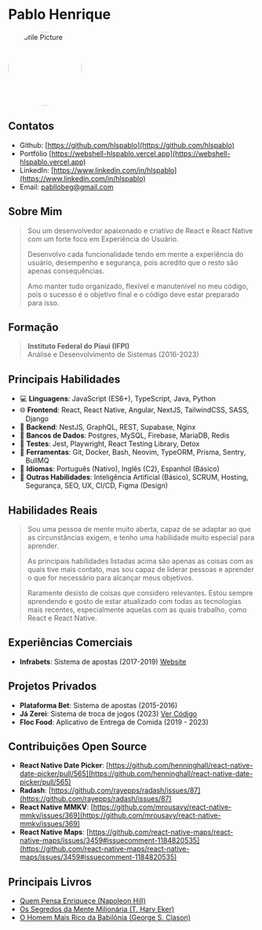 
<link rel="stylesheet" href="https://cdnjs.cloudflare.com/ajax/libs/font-awesome/5.15.3/css/all.min.css">

# Pablo Henrique

<img src="https://avatars.githubusercontent.com/u/16579563?v=4" class="profile-picture" alt="Profile Picture" style="border-radius: 50%; width: 150px; height: 150px;"/>

## Contatos
- <i class="fas fa-github"></i> Github: [https://github.com/hlspablo](https://github.com/hlspablo)
- <i class="fas fa-globe"></i>  Portfólio [https://webshell-hlspablo.vercel.app](https://webshell-hlspablo.vercel.app)
- <i class="fas fa-linkedin"></i> LinkedIn: [https://www.linkedin.com/in/hlspablo](https://www.linkedin.com/in/hlspablo)
- <i class="fas fa-envelope"></i>  Email: pabllobeg@gmail.com

## Sobre Mim
> Sou um desenvolvedor apaixonado e criativo de React e React Native com um forte foco em Experiência do Usuário.
>
> Desenvolvo cada funcionalidade tendo em mente a experiência do usuário, desempenho e segurança, pois acredito que o resto são apenas consequências.
>
> Amo manter tudo organizado, flexível e manutenível no meu código, pois o sucesso é o objetivo final e o código deve estar preparado para isso.

## Formação
> **Instituto Federal do Píaui (IFPI)** <br />
> Análise e Desenvolvimento de Sistemas
> (2016-2023)

## Principais Habilidades

- 💻 **Linguagens**: JavaScript (ES6+), TypeScript, Java, Python
- 🌐 **Frontend**: React, React Native, Angular, NextJS, TailwindCSS, SASS,
     &nbsp;&nbsp;&nbsp;Django
- 🔗 **Backend**: NestJS, GraphQL, REST, Supabase, Nginx
- 💾 **Bancos de Dados**: Postgres, MySQL, Firebase, MariaDB, Redis
- 🧪 **Testes**: Jest, Playwright, React Testing Library, Detox
- 🔧 **Ferramentas**: Git, Docker, Bash, Neovim, TypeORM, Prisma, Sentry,
     &nbsp;&nbsp;&nbsp;BullMQ
- 🌟 **Idiomas**: Português (Nativo), Inglês (C2), Espanhol (Básico)
- 🚀 **Outras Habilidades**: Inteligência Artificial (Básico), SCRUM, Hosting, 
     &nbsp;&nbsp;&nbsp;Segurança, SEO, UX, CI/CD, Figma (Design)


## Habilidades Reais
> Sou uma pessoa de mente muito aberta, capaz de se adaptar ao que as circunstâncias exigem, e tenho uma habilidade muito especial para aprender.
>
> As principais habilidades listadas acima são apenas as coisas com as quais tive mais contato, 
mas sou capaz de liderar pessoas e aprender o que for necessário para alcançar meus objetivos. 
>
> Raramente desisto de coisas que considero relevantes. Estou sempre aprendendo e gosto de estar atualizado com todas as tecnologias mais recentes, 
especialmente aquelas com as quais trabalho, como React e React Native.

## Experiências Comerciais
- **Infrabets**: Sistema de apostas (2017-2019) [Website](https://infrabets.com.br)

## Projetos Privados
- **Plataforma Bet**: Sistema de apostas (2015-2016)
- **Já Zerei**: Sistema de troca de jogos (2023) [Ver Código](https://github.com/hlspablo/jazerei)
- **Floc Food**: Aplicativo de Entrega de Comida (2019 - 2023)

## Contribuições Open Source
- **React Native Date Picker**: [https://github.com/henninghall/react-native-date-picker/pull/565](https://github.com/henninghall/react-native-date-picker/pull/565)
- **Radash**: [https://github.com/rayepps/radash/issues/87](https://github.com/rayepps/radash/issues/87)
- **React Native MMKV**: [https://github.com/mrousavy/react-native-mmkv/issues/369](https://github.com/mrousavy/react-native-mmkv/issues/369)
- **React Native Maps**: [https://github.com/react-native-maps/react-native-maps/issues/3459#issuecomment-1184820535](https://github.com/react-native-maps/react-native-maps/issues/3459#issuecomment-1184820535)

## Principais Livros
- [Quem Pensa Enriqueçe (Napoleon Hill)](https://www.amazon.com.br/Quem-Pensa-Enriquece-Legado-Napoleon/dp/8568014542)
- [Os Segredos da Mente Milionária (T. Harv Eker)](https://www.amazon.com.br/segredos-mente-milion%C3%A1ria-Harv-Eker/dp/8575422391)
- [O Homem Mais Rico da Babilônia (George S. Clason)](https://www.amazon.com.br/Homem-Mais-Rico-Babil%C3%B4nia/dp/8595081530)



